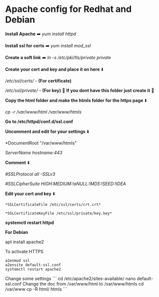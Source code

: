 # Apache config for Redhat and Debian

**Install Apache** ➡️ *yum install httpd*

**Install ssl for certs** ➡️ *yum install mod_ssl*

**Create a soft link** ➡️ *ln -s /etc/pki/tls/private private*

**Create your cert and key and place it on here** ⬇️

*/etc/ssl/certs/* - **(For certificate)**

*/etc/ssl/private/* - **(For key)** 🔖 **If you dont have this folder just create it** 🔖

**Copy the html folder and make the htmls folder for the https page** ⬇️

*cp -r /var/www/html /var/www/htmls*

**Go to /etc/httpd/conf.d/ssl.conf**

**Uncomment and edit for your settings** ⬇️

*DocumentRoot "/var/www/htmls"

*ServerName hostname:443*

**Comment** ⬇️

*#SSLProtocol all -SSLv3*

*#SSLCipherSuite HIGH:MEDIUM:!aNULL:!MD5:!SEED:!IDEA*

**Edit your cert and key** ⬇️
```
*SSLCertificateFile /etc/ssl/certs/crt.crt*
 
*SSLCertificateKeyFile /etc/ssl/private/key.key*
 ```
 
**systemctl restart httpd**


**For Debian**

apt install apache2

To activate HTTPS
```
a2enmod ssl
a2ensite default-ssl.conf
systemctl restart apache2
```
Change some settings
´´´
cd /etc/apache2/sites-available/
nano default-ssl.conf
Change the doc from /var/www/html to /var/www/htmls
cd /var/www
cp -R html/ htmls
´´´
